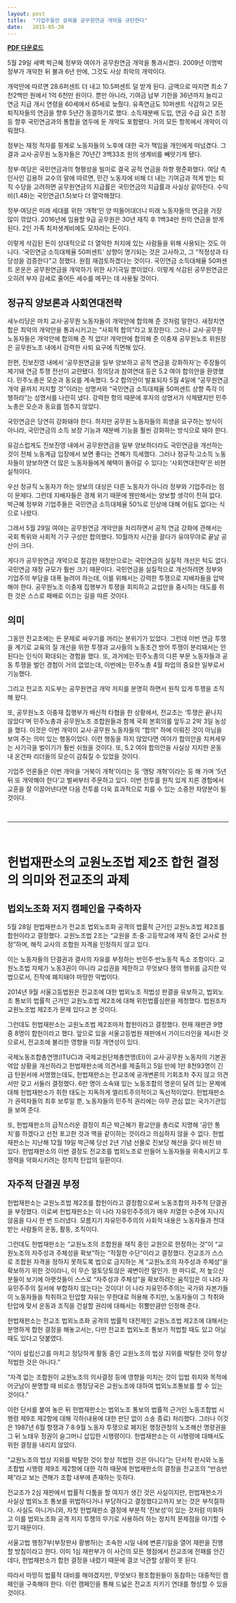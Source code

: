 ```yaml
---
layout: post
title:  "기업주들만 살찌울 공무원연금 개악을 규탄한다"
date:   2015-05-30
---
```


**[PDF 다운로드](/assets/pdf/벌떡교사들-2015-05-30.pdf)**

5월 29일 새벽 박근혜 정부와 여야가 공무원연금 개악을 통과시켰다. 2009년
이명박 정부가 개악한 뒤 불과 6년 만에, 그것도 사상 최악의 개악이다.

개악안에 따르면 28.6퍼센트 더 내고 10.5퍼센트 덜 받게 된다. 금액으로
따지면 최소 7천2백만 원에서 1억 6천만 원이다. 뿐만 아니라, 기여금 납부
기한을 36년까지 늘리고 연금 지급 개시 연령을 60세에서 65세로 늦췄다.
유족연금도 10퍼센트 삭감하고 모든 퇴직자들의 연금을 향후 5년간
동결하기로 했다. 소득재분배 도입, 연금 수급 요건 조정 등 향후
국민연금과의 통합을 염두에 둔 개악도 포함됐다. 거의 모든 항목에서 개악이
이뤄졌다.

정부는 재정 적자를 핑계로 노동자들의 노후에 대한 국가 책임을 개인에게
떠넘겼다. 그 결과 교사·공무원 노동자들은 70년간 3백33조 원의 생계비를
빼앗기게 됐다.

정부·여당은 국민연금과의 형평성을 빌미로 결국 공적 연금을 하향
평준화했다. 여당 측 인사인 김용하 교수의 말에 따르면, 민간 노동자에 비해
더 내는 기여금과 적게 받는 퇴직 수당을 고려하면 공무원연금의 지급률은
국민연금의 지급률과 사실상 같아진다. 수익비(1.48)는 국민연금(1.5)보다 더
열악해졌다.

정부·여당은 미래 세대를 위한 ‘개혁’인 양 떠들어대더니 미래 노동자들의
연금을 가장 많이 깎았다. 2016년에 임용할 9급 공무원은 30년 재직 후
1백34만 원의 연금을 받게 된다. 2인 가족 최저생계비에도 모자라는 돈이다.

이렇게 삭감된 돈이 상대적으로 더 열악한 처지에 있는 사람들을 위해
사용되는 것도 아니다. ‘국민연금 소득대체율 50퍼센트’ 상향이 명기되는
것은 고사하고, 그 “적정성과 타당성을 검증한다”고 정했다. 원점
재검토하겠다는 것이다. 국민연금 소득대체율 50퍼센트 운운은 공무원연금을
개악하기 위한 사기극일 뿐이었다. 이렇게 삭감된 공무원연금은 오히려 부자
감세로 줄어든 세수를 메꾸는 데 사용될 것이다.

## 정규직 양보론과 사회연대전략

새누리당은 마치 교사·공무원 노동자들이 개악안에 합의해 준 것처럼 말한다.
새정치연합은 최악의 개악안을 통과시키고는 “사회적 합의”라고 포장한다.
그러나 교사·공무원 노동자들은 개악안에 합의해 준 적 없다! 개악안에
합의해 준 이충재 공무원노조 위원장은 공무원노조 내에서 강력한 사퇴
요구에 직면해 있다.

한편, 진보진영 내에서 ‘공무원연금을 일부 양보하고 공적 연금을
강화하자’는 주장들이 제기돼 연금 투쟁 전선이 교란됐다. 정의당과 참여연대
등은 5.2 여야 합의안을 환영했다. 민주노총은 모순과 동요를 계속했다. 5·2
합의안이 발표되자 5월 4일에 “공무원연금 개악 끝까지 저지할 것”이라는
성명서와 “국민연금 소득대체율 50퍼센트 상향 즉각 이행하라”는 성명서를
나란히 냈다. 강력한 항의 때문에 후자의 성명서가 삭제됐지만 민주노총은
모순과 동요를 멈추지 않았다.

국민연금은 당연히 강화돼야 한다. 하지만 공무원 노동자들의 희생을
요구하는 방식이 아니라, 국민연금의 소득 보장 기능과 재분배 기능을 훨씬
강화하는 방식으로 돼야 한다.

유감스럽게도 진보진영 내에서 공무원연금을 일부 양보하더라도 국민연금을
개선하는 것이 전체 노동계급 입장에서 보면 좋다는 견해가 득세했다. 그러나
정규직·고소득 노동자들이 양보하면 더 많은 노동자들에게 혜택이 돌아갈 수
있다는 ‘사회연대전략’은 비현실적이다.

우선 정규직 노동자가 하는 양보의 대상은 다른 노동자가 아니라 정부와
기업주라는 점이 문제다. 그런데 지배자들은 경제 위기 때문에 웬만해서는
양보할 생각이 전혀 없다. 박근혜 정부와 기업주들은 국민연금 소득대체율
50%로 인상에 대해 어림도 없다는 식으로 나왔다.

그래서 5월 29일 여야는 공무원연금 개악안을 처리하면서 공적 연금 강화에
관해서는 국회 특위와 사회적 기구 구성만 합의했다. 10월까지 시간을 끌다가
유야무야로 끝날 공산이 크다.

게다가 공무원연금 개악으로 절감한 재정만으로는 국민연금의 실질적 개선은
턱도 없다. 국민연금 재정 규모가 훨씬 크기 때문이다. 국민연금을
실질적으로 개선하려면 정부와 기업주의 부담을 대폭 늘려야 하는데, 이를
위해서는 강력한 투쟁으로 지배자들을 압박해야 한다. 공무원노조 이충재
집행부가 투쟁을 회피하고 교섭만을 중시하는 태도를 취한 것은 스스로
패배로 이끄는 길을 따른 것이다.

## 의미

그동안 전교조에는 돈 문제로 싸우기를 꺼리는 분위기가 있었다. 그런데 이번
연금 투쟁을 계기로 교육의 질 개선을 위한 투쟁과 교사들의 노동조건 방어
투쟁이 분리돼서는 안 된다는 인식이 확대되는 경험을 했다. 또, 과거에는
민주노총의 다른 부문 노동자들과 공동 투쟁을 벌인 경험이 거의 없었는데,
이번에는 민주노총 4월 파업의 중요한 일부로서 기능했다.

그리고 전교조 지도부는 공무원연금 개악 저지를 분명히 하면서 원칙 있게
투쟁을 조직해 왔다.

또, 공무원노조 이충재 집행부가 배신적 타협을 한 상황에서, 전교조는
‘투쟁은 끝나지 않았다’며 민주노총과 공무원노조 조합원들과 함께 국회
본회의를 앞두고 2박 3일 농성을 했다. 이것은 이번 개악이 교사·공무원
노동자들의 “합의” 하에 이뤄진 것이 아님을 보여 주는 의미 있는
행동이었다. 이런 행동을 하지 않았다면 여야가 합의안을 치켜세우는
사기극을 벌이기가 훨씬 쉬웠을 것이다. 또, 5.2 여야 합의안을 사실상
지지한 운동 내 온건파 리더들의 모순이 감춰질 수 있었을 것이다.

기업주 언론들은 이번 개악을 ‘거북이 개혁’이라는 둥 ‘맹탕 개혁’이라는 둥
해 가며 ‘5년 뒤 또 개악해야 한다’고 벌써부터 주문하고 있다. 이번 전투를
원칙 있게 치른 경험에서 교훈을 잘 이끌어낸다면 다음 전투를 더욱
효과적으로 치를 수 있는 소중한 자양분이 될 것이다.

&nbsp;

------------------------------------------------------------

&nbsp;

# 헌법재판소의 교원노조법 제2조 합헌 결정의 의미와 전교조의 과제

## 법외노조화 저지 캠페인을 구축하자

5월 28일 헌법재판소가 전교조 법외노조화 공격의 법률적 근거인 교원노조법
제2조를 합헌이라고 결정했다. 교원노조법 2조는 “교원을 초·중·고등학교에
재직 중인 교사로 한정”하며, 해직 교사의 조합원 자격을 인정하지 않고
있다.

이는 노동자들의 단결권과 결사의 자유를 부정하는 반민주·반노동적 독소
조항이다. 교원노조법 자체가 노동3권이 아니라 교섭권을 제한하고 무엇보다
쟁의 행위를 금지한 악법으로서, 진작에 폐지돼야 마땅한 악법이다.

2014년 9월 서울고등법원은 전교조에 대한 법외노조 적법성 판결을 유보하고,
법외노조 통보의 법률적 근거인 교원노조법 제2조에 대해 위헌법률심판을
제청했다. 법원조차 교원노조법 제2조가 문제 있다고 본 것이다.

그런데도 헌법재판소는 교원노조법 제2조마저 합헌이라고 결정했다. 헌재
재판관 9명 중 8명이 합헌이라고 했다. 앞으로 있을 서울고등법원 재판에서
가이드라인을 제시한 것으로서, 전교조에 불리한 영향을 미칠 개연성이 있다.

국제노동조합총연맹(ITUC)과 국제교원단체총연맹(EI)이 교사·공무원 노동자의
기본권 억압 상황을 개선하라고 헌법재판소에 의견서를 제출하고 5일 만에
1만 8천93명이 긴급 탄원서에 서명했는데도, 헌법재판소는 전교조에
공개변론의 기회조차 주지 않고 의견서만 갖고 서둘러 결정했다. 6만 명이
소속돼 있는 노동조합의 명운이 달려 있는 문제에 대해 헌법재판소가 취한
태도는 지독하게 엘리트주의적이고 독선적이었다. 헌법재판소가 권력자들의
최후 보루일 뿐, 노동자들의 민주적 권리에는 아무 관심 없는 국가기관임을
보여 준다.

또, 헌법재판소의 급작스러운 결정이 최근 박근혜가 황교안을 총리로 지명해
‘공안 통치’를 하겠다고 선전 포고한 것과 맥을 같이하는 것이라고 의심하지
않을 수 없다. 헌법재판소는 지난해 12월 19일 박근혜 당선 2년 기념 선물로
진보당 해산을 갖다 바친 바 있다. 헌법재판소의 이번 결정도 전교조를
법외노조로 만들어 노동자들을 위축시키고 투쟁력을 약화시키려는 정치적
탄압의 일환이다.

## 자주적 단결권 부정

헌법재판소는 교원노조법 제2조를 합헌이라고 결정함으로써 노동조합의
자주적 단결권을 부정했다. 이로써 헌법재판소는 이 나라 자유민주주의가
매우 저열한 수준에 지나지 않음을 다시 한 번 드러냈다. 모름지기
자유민주주의의 사회적 내용은 노동자들과 천대 받는 사람들의 운동, 활동,
조직이다.

그런데도 헌법재판소는 “교원노조의 조합원을 재직 중인 교원으로 한정하는
것”이 “교원노조의 자주성과 주체성을 확보”하는 “적절한 수단”이라고
결정했다. 전교조가 스스로 조합원 자격을 정하지 못하도록 법으로 금지하는
게 “교원노조의 자주성과 주체성”을 확보하기 위한 것이라니, 이 무슨
얼토당토않은 궤변이란 말인가. 한 마디로, 저 높으신 분들이 보기에
아랫것들이 스스로 “자주성과 주체성”을 확보하려는 움직임은 이 나라
자유민주주의 질서에 부합하지 않는다는 것이다! 이 나라 자유민주주의는
국가와 자본가들이 노동자들을 착취하고 탄압할 자유는 무한대로 허용해
주지만, 노동자들이 그 착취와 탄압에 맞서 운동과 조직을 건설할 권리에
대해서는 쥐뿔만큼만 인정해 준다.

헌법재판소는 전교조 법외노조화 공격의 법률적 대전제인 교원노조법 제2조에
대해서는 분명하게 합헌 결정을 해놓고서는, 다만 전교조 법외노조 통보가
적법할 때도 있고 아닐 때도 있다고 덧붙였다.

“이미 설립신고를 마치고 정당하게 활동 중인 교원노조의 법상 지위를 박탈한
것이 항상 적법한 것은 아니다.”

“자격 없는 조합원이 교원노조의 의사결정 등에 영향을 미치는 것이 입법
취지와 목적에 어긋남이 분명할 때 비로소 행정당국은 교원노조에 대하여
법외노조통보를 할 수 있는 것이다.”

이런 단서를 붙여 놓은 뒤 헌법재판소는 법외노조 통보의 법률적 근거인
노동조합법 시행령 제9조 제2항에 대해 각하(내용에 대한 판단 없이 소송
종료) 처리했다. 그러나 이것은 1987년 6월 항쟁과 7·8·9월 노동자 투쟁으로
폐지된 행정관청의 노조해산 명령권을 그 뒤 노태우 정권이 슬그머니 삽입한
시행령이다. 헌법재판소는 이 시행령에 대해서도 위헌 결정을 내리지 않았다.

“교원노조의 법상 지위를 박탈한 것이 항상 적법한 것은 아니다”는 단서적
판시와 노동조합법 시행령 제9조 제2항에 대한 각하 때문에 헌법재판소의
결정을 전교조의 “반승반패”라고 보는 견해가 조합 내부에 존재하는 듯하다.

전교조가 2심 재판에서 법률적 다툼을 할 여지가 생긴 것은 사실이지만,
헌법재판소가 사실상 법외노조 통보를 위법하다거나 부당하다고
결정했다고까지 보는 것은 부적절하다. 사실도 아니거니와, 자칫 헌법재판소
결정에 부분적 ‘진보성’이 있는 것처럼 미화하고 이를 법외노조화 공격 저지
투쟁의 무기로 사용하려 하는 정치적 문제점을 야기할 수 있기 때문이다.

서울고법 행정7부(부장판사 황병하)는 조속한 시일 내에 변론기일을 열어
재판을 진행할 방침이라고 한다. 이미 1심 재판부가 이 사건의 모든 쟁점에서
전교조에 전패를 안긴 데다, 헌법재판소가 합헌 결정을 내렸기 때문에 결코
낙관할 상황이 못 된다.

따라서 마땅히 법률적 대비를 해야겠지만, 무엇보다 평조합원들이 동참하는
대중적인 캠페인을 구축해야 한다. 이런 캠페인을 통해 드넓은 전교조 지키기
연대를 형성할 수 있을 것이다.
